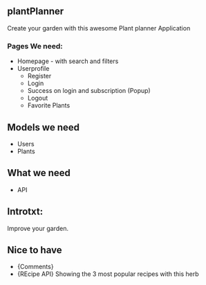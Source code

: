 ## plantPlanner
Create your garden with this awesome Plant planner Application

### Pages We need:
* Homepage - with search and filters
* Userprofile
  * Register
  * Login
  * Success on login and subscription (Popup)
  * Logout
  * Favorite Plants



## Models we need
* Users
* Plants


## What we need
* API


## Introtxt:
Improve your garden.

## Nice to have
* {Comments}
* {REcipe API} Showing the 3 most popular recipes with this herb
